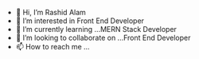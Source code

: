 - 👋 Hi, I’m Rashid Alam
- 👀 I’m interested in Front End Developer
- 🌱 I’m currently learning ...MERN Stack Developer
- 💞️ I’m looking to collaborate on ...Front End Developer
- 📫 How to reach me ...

<!---
alamm05/alamm05 is a ✨ special ✨ repository because its `README.md` (this file) appears on your GitHub profile.
You can click the Preview link to take a look at your changes.
--->
